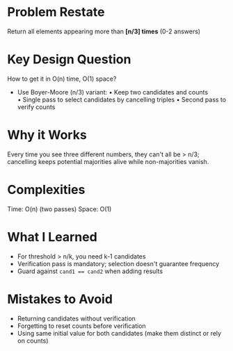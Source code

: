 # Problem Restate
Return all elements appearing more than **[n/3] times** (0-2 answers)

# Key Design Question
How to get it in O(n) time, O(1) space?
- Use Boyer-Moore (n/3) variant:
  • Keep two candidates and counts
  • Single pass to select candidates by cancelling triples
  • Second pass to verify counts

# Why it Works
Every time you see three different numbers, they can't all be > n/3; cancelling keeps potential majorities alive while non-majorities vanish.

# Complexities
Time: O(n) (two passes)
Space: O(1)

# What I Learned
- For threshold > n/k, you need k-1 candidates
- Verification pass is mandatory; selection doesn't guarantee frequency
- Guard against `cand1 == cand2` when adding results

# Mistakes to Avoid
- Returning candidates without verification
- Forgetting to reset counts before verification
- Using same initial value for both candidates (make them distinct or rely on counts)
